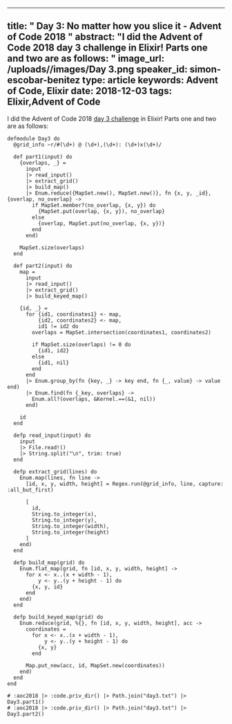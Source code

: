 
---
title: " Day 3: No matter how you slice it - Advent of Code 2018
"
abstract: "I did the Advent of Code 2018 day 3 challenge in Elixir! Parts one and two are as follows:
"
image_url: /uploads//images/Day 3.png
speaker_id: simon-escobar-benitez
type: article
keywords: Advent of Code, Elixir
date: 2018-12-03
tags: Elixir,Advent of Code
---
I did&nbsp;the Advent of Code 2018&nbsp;<a href="https://adventofcode.com/2018/day/3">day 3 challenge</a>&nbsp;in Elixir! Parts one and two are as follows:

<pre>
<code class="language-elixir">defmodule Day3 do
  @grid_info ~r/#(\d+) @ (\d+),(\d+): (\d+)x(\d+)/

  def part1(input) do
    {overlaps, _} =
      input
      |&gt; read_input()
      |&gt; extract_grid()
      |&gt; build_map()
      |&gt; Enum.reduce({MapSet.new(), MapSet.new()}, fn {x, y, _id}, {overlap, no_overlap} -&gt;
        if MapSet.member?(no_overlap, {x, y}) do
          {MapSet.put(overlap, {x, y}), no_overlap}
        else
          {overlap, MapSet.put(no_overlap, {x, y})}
        end
      end)

    MapSet.size(overlaps)
  end

  def part2(input) do
    map =
      input
      |&gt; read_input()
      |&gt; extract_grid()
      |&gt; build_keyed_map()

    {id, _} =
      for {id1, coordinates1} &lt;- map,
          {id2, coordinates2} &lt;- map,
          id1 != id2 do
        overlaps = MapSet.intersection(coordinates1, coordinates2)

        if MapSet.size(overlaps) != 0 do
          {id1, id2}
        else
          {id1, nil}
        end
      end
      |&gt; Enum.group_by(fn {key, _} -&gt; key end, fn {_, value} -&gt; value end)
      |&gt; Enum.find(fn {_key, overlaps} -&gt;
        Enum.all?(overlaps, &amp;Kernel.==(&amp;1, nil))
      end)

    id
  end

  defp read_input(input) do
    input
    |&gt; File.read!()
    |&gt; String.split("\n", trim: true)
  end

  defp extract_grid(lines) do
    Enum.map(lines, fn line -&gt;
      [id, x, y, width, height] = Regex.run(@grid_info, line, capture: :all_but_first)

      [
        id,
        String.to_integer(x),
        String.to_integer(y),
        String.to_integer(width),
        String.to_integer(height)
      ]
    end)
  end

  defp build_map(grid) do
    Enum.flat_map(grid, fn [id, x, y, width, height] -&gt;
      for x &lt;- x..(x + width - 1),
          y &lt;- y..(y + height - 1) do
        {x, y, id}
      end
    end)
  end

  defp build_keyed_map(grid) do
    Enum.reduce(grid, %{}, fn [id, x, y, width, height], acc -&gt;
      coordinates =
        for x &lt;- x..(x + width - 1),
            y &lt;- y..(y + height - 1) do
          {x, y}
        end

      Map.put_new(acc, id, MapSet.new(coordinates))
    end)
  end
end

# :aoc2018 |&gt; :code.priv_dir() |&gt; Path.join("day3.txt") |&gt; Day3.part1()
# :aoc2018 |&gt; :code.priv_dir() |&gt; Path.join("day3.txt") |&gt; Day3.part2()
 </code></pre>

&nbsp;
